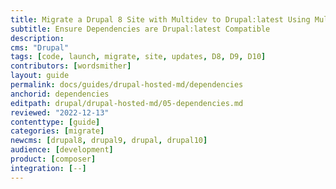 ```yaml
---
title: Migrate a Drupal 8 Site with Multidev to Drupal:latest Using Multidev
subtitle: Ensure Dependencies are Drupal:latest Compatible
description: 
cms: "Drupal"
tags: [code, launch, migrate, site, updates, D8, D9, D10]
contributors: [wordsmither]
layout: guide
permalink: docs/guides/drupal-hosted-md/dependencies
anchorid: dependencies
editpath: drupal/drupal-hosted-md/05-dependencies.md
reviewed: "2022-12-13"
contenttype: [guide]
categories: [migrate]
newcms: [drupal8, drupal9, drupal, drupal10]
audience: [development]
product: [composer]
integration: [--]
---
```


<Partial file="drupal/dependencies-compatible.md" />
